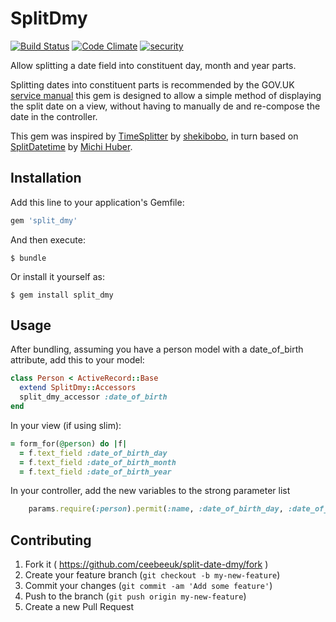 # SplitDmy
[![Build Status](https://travis-ci.org/CeeBeeUK/split_dmy.svg)](https://travis-ci.org/CeeBeeUK/split_dmy)
[![Code Climate](https://codeclimate.com/github/CeeBeeUK/split_dmy/badges/gpa.svg)](https://codeclimate.com/github/CeeBeeUK/split_dmy)
[![security](https://hakiri.io/github/CeeBeeUK/split_dmy/master.svg)](https://hakiri.io/github/CeeBeeUK/split_dmy/master)

Allow splitting a date field into constituent day, month and year parts.

Splitting dates into constituent parts is recommended by the GOV.UK 
[service manual](https://www.gov.uk/service-manual/user-centred-design/resources/patterns/dates.html#memorable-dates) 
this gem is designed to allow a simple method of displaying the split date on a view, without having 
to manually de and re-compose the date in the controller.

This gem was inspired by [TimeSplitter](https://github.com/shekibobo/time_splitter) 
by [shekibobo](https://github.com/shekibobo), in turn based on 
[SplitDatetime](https://github.com/michihuber/split_datetime) 
by [Michi Huber](https://github.com/michihuber).
 
## Installation

Add this line to your application's Gemfile:

```ruby
gem 'split_dmy'
```

And then execute:

    $ bundle

Or install it yourself as:

    $ gem install split_dmy

## Usage

After bundling, assuming you have a person model with a date_of_birth attribute, add this to your model:
```ruby
class Person < ActiveRecord::Base
  extend SplitDmy::Accessors
  split_dmy_accessor :date_of_birth
end
```

In your view (if using slim):
```ruby
= form_for(@person) do |f|
  = f.text_field :date_of_birth_day
  = f.text_field :date_of_birth_month
  = f.text_field :date_of_birth_year
```

In your controller, add the new variables to the strong parameter list
```ruby
    params.require(:person).permit(:name, :date_of_birth_day, :date_of_birth_month, :date_of_birth_year)
```


## Contributing

1. Fork it ( https://github.com/ceebeeuk/split-date-dmy/fork )
2. Create your feature branch (`git checkout -b my-new-feature`)
3. Commit your changes (`git commit -am 'Add some feature'`)
4. Push to the branch (`git push origin my-new-feature`)
5. Create a new Pull Request

